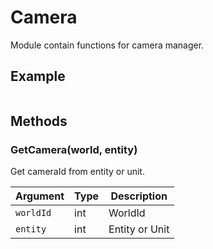 # Camera

Module contain functions for camera manager.

## Example

```lua
```

## Methods

### GetCamera(world, entity)

Get cameraId from entity or unit.

Argument      | Type | Description
--------------|------|-------------------
`worldId`     | int  | WorldId
`entity`      | int  | Entity or Unit

